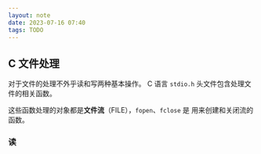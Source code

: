 ```yaml
---
layout: note
date: 2023-07-16 07:40
tags: TODO
---
```


## C 文件处理

对于文件的处理不外乎读和写两种基本操作。
C 语言 `stdio.h` 头文件包含处理文件的相关函数。

这些函数处理的对象都是**文件流**（FILE），`fopen`、`fclose` 是
用来创建和关闭流的函数。

### 读
